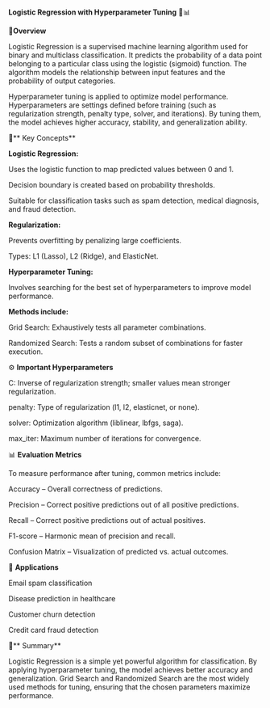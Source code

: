**Logistic Regression with Hyperparameter Tuning** 🧠📊

📌**Overview**

Logistic Regression is a supervised machine learning algorithm used for binary and multiclass classification. It predicts the probability of a data point belonging to a particular class using the logistic (sigmoid) function. The algorithm models the relationship between input features and the probability of output categories.

Hyperparameter tuning is applied to optimize model performance. Hyperparameters are settings defined before training (such as regularization strength, penalty type, solver, and iterations). By tuning them, the model achieves higher accuracy, stability, and generalization ability.

🚀** Key Concepts**

**Logistic Regression:**

Uses the logistic function to map predicted values between 0 and 1.

Decision boundary is created based on probability thresholds.

Suitable for classification tasks such as spam detection, medical diagnosis, and fraud detection.

**Regularization:**

Prevents overfitting by penalizing large coefficients.

Types: L1 (Lasso), L2 (Ridge), and ElasticNet.

**Hyperparameter Tuning:**

Involves searching for the best set of hyperparameters to improve model performance.

**Methods include:**

Grid Search: Exhaustively tests all parameter combinations.

Randomized Search: Tests a random subset of combinations for faster execution.

⚙️ **Important Hyperparameters**

C: Inverse of regularization strength; smaller values mean stronger regularization.

penalty: Type of regularization (l1, l2, elasticnet, or none).

solver: Optimization algorithm (liblinear, lbfgs, saga).

max_iter: Maximum number of iterations for convergence.

📊 **Evaluation Metrics**

To measure performance after tuning, common metrics include:

Accuracy – Overall correctness of predictions.

Precision – Correct positive predictions out of all positive predictions.

Recall – Correct positive predictions out of actual positives.

F1-score – Harmonic mean of precision and recall.

Confusion Matrix – Visualization of predicted vs. actual outcomes.

🔮 **Applications**

Email spam classification

Disease prediction in healthcare

Customer churn detection

Credit card fraud detection

📜** Summary**

Logistic Regression is a simple yet powerful algorithm for classification. By applying hyperparameter tuning, the model achieves better accuracy and generalization. Grid Search and Randomized Search are the most widely used methods for tuning, ensuring that the chosen parameters maximize performance.
